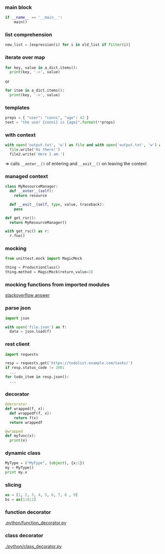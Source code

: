 ### main block

```python
if __name__ == '__main__':
    main()
```

### list comprehension

```python
new_list = [expression(i) for i in old_list if filter(i)]
```

### iterate over map
```python
for key, value in a_dict.items():
  print(key, '->', value)
```

or

```python
for item in a_dict.items():
  print(key, '->', value)
```

### templates

```python
props = { "user": "conni", "age": 42 }
text = "the user {conni} is {age}".format(**props)
```

### with context

```python
with open('output.txt', 'w') as file and with open('output.txt', 'w') as file2:
  file.write('Hi there!')
  file2.write('Here I am.')
```

=> calls ```__enter__()``` of entering and ```__exit__()``` on leaving the context

### managed context
```python
class MyResourceManager:
  def __enter__(self):
    return resource

  def __exit__(self, type, value, traceback):
    pass

def get_rsc():
  return MyResourceManager()

with get_rsc() as r:
  r.foo()
```

### mocking

```python
from unittest.mock import MagicMock

thing = ProductionClass()
thing.method = MagicMock(return_value=3)
```
### mocking functions from imported modules
[stackoverflow answer](https://stackoverflow.com/questions/16134281/python-mocking-a-function-from-an-imported-module)

### parse json

```python
import json

with open('file.json') as f:
  data = json.load(f)
```

### rest client
```python
import requests

resp = requests.get('https://todolist.example.com/tasks/')
if resp.status_code != 200:
  ...
for todo_item in resp.json():
  ...
```

### decorator
```python
@decorator
def wrapped(f, x):
  def wrappedf(f, x):
    return f(x)
  return wrappedf

@wrapped
def myfunc(x):
  print(x)
```

### dynamic class
```python
MyType = ("MyType", (object), {x:1})
my = MyType()
print my.x
```

### slicing
```python
as = [1, 2, 3, 4, 5, 6, 7, 8 , 9]
bs = as[1:6:2]
```


### function decorator
[.python/function_decorator.py](./python/function_decorator.py)

### class decorator
[./python/class_decorator.py](./python/class_decorator.py)

